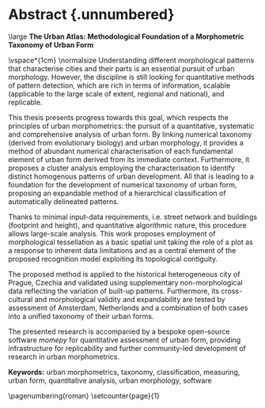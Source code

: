 # Abstract {.unnumbered}

\large
**‌The Urban Atlas: Methodological Foundation of a Morphometric Taxonomy of Urban Form**

\vspace*{1cm}
\normalsize
Understanding different morphological patterns that characterise cities and their parts is an essential pursuit of urban morphology. However, the discipline is still looking for quantitative methods of pattern detection, which are rich in terms of information, scalable (applicable to the large scale of extent, regional and national), and replicable.

This thesis presents progress towards this goal, which respects the principles of urban morphometrics: the pursuit of a quantitative, systematic and comprehensive analysis of urban form. By linking numerical taxonomy (derived from evolutionary biology) and urban morphology, it provides a method of abundant numerical characterisation of each fundamental element of urban form derived from its immediate context. Furthermore, it proposes a cluster analysis employing the characterisation to identify distinct homogenous patterns of urban development. All that is leading to a foundation for the development of numerical taxonomy of urban form, proposing an expandable method of a hierarchical classification of automatically delineated patterns.

Thanks to minimal input-data requirements, i.e. street network and buildings (footprint and height), and quantitative algorithmic nature, this procedure allows large-scale analysis. This work proposes employment of morphological tessellation as a basic spatial unit taking the role of a plot as a response to inherent data limitations and as a central element of the proposed recognition model exploiting its topological contiguity.

The proposed method is applied to the historical heterogeneous city of Prague, Czechia and validated using supplementary non-morphological data reflecting the variation of built-up patterns. Furthermore, its cross-cultural and morphological validity and expandability are tested by assessment of Amsterdam, Netherlands and a combination of both cases into a unified taxonomy of their urban forms.

The presented research is accompanied by a bespoke open-source software *momepy* for quantitative assessment of urban form, providing infrastructure for replicability and further community-led development of research in urban morphometrics.

**Keywords:** urban morphometrics, taxonomy, classification, measuring, urban form, quantitative analysis, urban morphology, software 

\pagenumbering{roman}
\setcounter{page}{1}